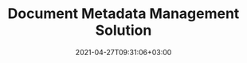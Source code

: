 ---
############################# Static ############################
layout: "product"
date: 2021-04-27T09:31:06+03:00
draft: false

############################# Head ############################
head_title: "Document Metadata Manipulation Apps, SDKs and Cloud APIs"
head_description: "Document Metadata APIs native to C# .NET & Java. Read, write, edit & compare meta information of all popular formats. Analyze & export metadata."

############################# Header ############################
title: "Document Metadata Management Solution"
description: "APIs and apps to read, edit, update and delete metadata of documents, images and other file formats on popular platforms."

############################# APIs ###############################
apis:
  enable: true

  api:
    # api loop
    - title: "GroupDocs.Metadata Cloud APIs Include"
      link: "https://sdks.groupdocs.cloud/metadata/family"
      label: "View All Cloud APIs"
      api_product:
        # api_product loop
        - link: "https://sdks.groupdocs.cloud/metadata/curl/"
          img_alt: "GroupDocs.Metadata Cloud for cURL"
          image: "/sdk/272x272/groupdocs_metadata-for-curl.webp"
          product: "GroupDocs.Metadata"
          platform: "cURL"
          content: "Work with cURL RESTful metadata manipulation APIs to manage metadata information of PDF, Word, Excel, Presentations, images and multimedia file in your applications."

        # api_product loop
        - link: "https://sdks.groupdocs.cloud/metadata/net/"
          img_alt: "GroupDocs.Metadata Cloud SDK for .NET"
          image: "/sdk/272x272/groupdocs_metadata-for-net.webp"
          product: "GroupDocs.Metadata"
          platform: ".NET"
          content: "Use metadata REST API with .NET SDK to add, edit, extract, search and delete metadata from document formats within .NET applications."

        # api_product loop
        - link: "https://sdks.groupdocs.cloud/metadata/java/"
          img_alt: "GroupDocs.Metadata Cloud SDK for Java"
          image: "/sdk/272x272/groupdocs_metadata-for-java.webp"
          product: "GroupDocs.Metadata"
          platform: "Java"
          content: "Enhance your Java applications with powerful metadata management features using Metadata SDK for Java."
    # api loop
    - title: "GroupDocs.Metadata On Premise APIs Include"
      link: "/metadata/family"
      label: "View All On Premise APIs"
      api_product:
        # api_product loop
        - link: "/metadata/net/"
          img_alt: "GroupDocs.Metadata for .NET"
          image: "https://www.groupdocs.cloud/templates/groupdocs/images/product-logos/groupdocs-metadata-net.webp"
          product: "GroupDocs.Metadata for"
          platform: ".NET"
          content: "Native .NET API to dynamically read, write, edit and remove meta information from Microsoft Office, PDF, Multimedia, images and various other file formats."

        # api_product loop
        - link: "/metadata/java/"
          img_alt: "GroupDocs.Metadata for Java"
          image: "https://www.groupdocs.cloud/templates/groupdocs/images/product-logos/groupdocs-metadata-java.webp"
          product: "GroupDocs.Metadata for"
          platform: "Java"
          content: "Java API for reading, extracting, comparing and exporting metadata information from all popular documents, images and various other formats."
    # api loop
    - title: "GroupDocs.Metadata Cross Platform Apps Include"
      link: "https://sdks.groupdocs.cloud/metadata/family"
      label: "View All Cross Platform Apps"
      api_product:
        # api_product loop
        - link: "https://sdks.groupdocs.cloud/metadata/total"
          img_alt: "GroupDocs.Metadata Total"
          image: "https://www.aspose.cloud/templates/asposeapp/images/products/logo/aspose_metadata-app.webp"
          product: "GroupDocs.Metadata"
          platform: "Total"
          content: "Free app to view & edit metadata of Word, Excel, PDF, PowerPoint and more than 50 document types."

        # api_product loop
        - link: "https://sdks.groupdocs.cloud/metadata/docx"
          img_alt: "GroupDocs.Metadata DOCX"
          image: "https://www.aspose.cloud/templates/groupdocsapp/images/products/logo/groupdocs_words-app.webp"
          product: "GroupDocs.Metadata"
          platform: "DOCX"
          content: "Free online metadata viewer & editor for MS Word documents."

        # api_product loop
        - link: "https://sdks.groupdocs.cloud/metadata/pdf"
          img_alt: "GroupDocs.Metadata PDF"
          image: "https://www.aspose.cloud/templates/groupdocsapp/images/products/logo/groupdocs_pdf-app.webp"
          product: "GroupDocs.Metadata"
          platform: "PDF"
          content: "View or edit Metadata information of PDF documents online."

    

############################# Back to top ###############################
back_to_top:
  enable: true
---